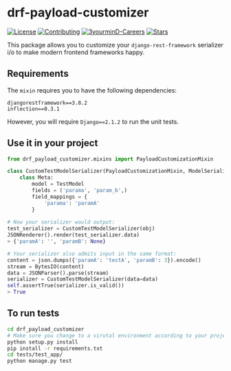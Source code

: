 # drf-payload-customizer

[![License](https://img.shields.io/github/license/3yourmind/drf-payload-customizer.svg)](./LICENSE)
[![Contributing](https://img.shields.io/badge/PR-welcome-green.svg)](https://github.com/3YOURMIND/drf-payload-customizer/pulls)
[![3yourminD-Careers](https://img.shields.io/badge/3YOURMIND-Hiring-brightgreen.svg)](https://www.3yourmind.com/career)
[![Stars](https://img.shields.io/github/stars/3YOURMIND/drf-payload-customizer.svg?style=social&label=Stars)](https://github.com/3YOURMIND/drf-payload-customizer/stargazers)

This package allows you to customize your `django-rest-framework` serializer i/o to make modern frontend frameworks happy.

## Requirements
The `mixin` requires you to have the following dependencies:

```
djangorestframework==3.8.2
inflection==0.3.1
```

However, you will require `Django==2.1.2` to run the unit tests. 

## Use it in your project

```py
from drf_payload_customizer.mixins import PayloadCustomizationMixin

class CustomTestModelSerializer(PayloadCustomizationMixin, ModelSerializer):
    class Meta:
        model = TestModel
        fields = ('parama', 'param_b',)
        field_mappings = {
            'parama': 'paramA'
        }
        
# Now your serializer would output: 
test_serializer = CustomTestModelSerializer(obj)
JSONRenderer().render(test_serializer.data)
> {'paramA': '', 'paramB': None}

# Your serializer also admits input in the same format: 
content = json.dumps({'paramA': 'testA', 'paramB': 3}).encode()
stream = BytesIO(content)
data = JSONParser().parse(stream)
serializer = CustomTestModelSerializer(data=data)
self.assertTrue(serializer.is_valid())
> True
```

## To run tests 

```sh
cd drf_payload_customizer
# Make sure you change to a virutal environment according to your project setup
python setup.py install 
pip install -r requirements.txt 
cd tests/test_app/ 
python manage.py test 
``` 
